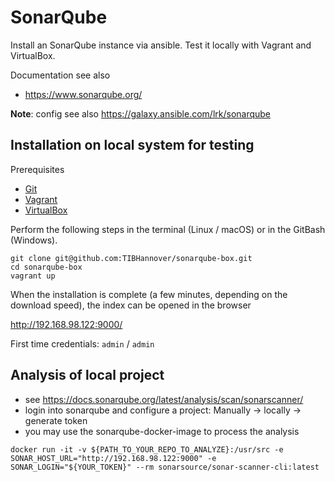 # SonarQube

Install an SonarQube instance via ansible. Test it locally with Vagrant and VirtualBox.

Documentation see also
* https://www.sonarqube.org/

**Note**: config see also https://galaxy.ansible.com/lrk/sonarqube

## Installation on local system for testing

Prerequisites
* [Git](https://git-scm.com/downloads)
* [Vagrant](https://www.vagrantup.com/downloads.html)
* [VirtualBox](https://www.virtualbox.org/wiki/Downloads)

Perform the following steps in the terminal (Linux / macOS) or in the GitBash (Windows).
```
git clone git@github.com:TIBHannover/sonarqube-box.git
cd sonarqube-box
vagrant up
```

When the installation is complete (a few minutes, depending on the download speed), the index can be opened in the browser

<http://192.168.98.122:9000/>

First time credentials: `admin` / `admin`

## Analysis of local project

* see https://docs.sonarqube.org/latest/analysis/scan/sonarscanner/
* login into sonarqube and configure a project: Manually -> locally -> generate token
* you may use the sonarqube-docker-image to process the analysis

```
docker run -it -v ${PATH_TO_YOUR_REPO_TO_ANALYZE}:/usr/src -e SONAR_HOST_URL="http://192.168.98.122:9000" -e SONAR_LOGIN="${YOUR_TOKEN}" --rm sonarsource/sonar-scanner-cli:latest
```

